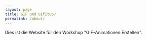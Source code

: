```yaml
---
layout: page
title: GIF und GifItUp?
permalink: /about/
---
```


Dies ist die Website für den Workshop "GIF-Animationen Erstellen". 
